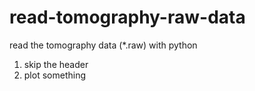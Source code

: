 # read-tomography-raw-data
read the tomography data (*.raw) with python<br />
1. skip the header <br />
2. plot something<br />

